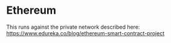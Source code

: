 # Ethereum
This runs against the private network described here: https://www.edureka.co/blog/ethereum-smart-contract-project


